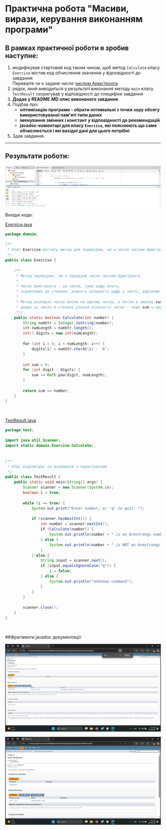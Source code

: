 # Практична робота "Масиви, вирази, керування виконанням програми"

## В рамках практичної роботи я зробив наступне:
1. модифікував стартовий код таким чином, щоб метод ```Calculate``` класу ```Exercise``` містив код обчислення значення у відповідності до завдання:<br>
Перевірте чи є задане число [числом Армстронга](https://uk.wikipedia.org/wiki/%D0%A7%D0%B8%D1%81%D0%BB%D0%B0_%D0%90%D1%80%D0%BC%D1%81%D1%82%D1%80%D0%BE%D0%BD%D0%B3%D0%B0)
3. рядок, який виводиться у результаті виконання методу ```main``` класу ```TestResult``` скоригував у відповідності до специфіки завдання
4. **Додав у README.MD опис виконаного завдання**
5. Подбав про:
    * **оптимізацію програми - обрати оптимальні з точки зору обсягу використовуваної пам'яті типи даних**
    * **іменування змінних і констант у відповідності до рекомендацій**
    * **javadoc-коментарі для класу ```Exercise```, які пояснюють що саме обчислюється і які вихідні дані для цього потрібні**
6. Здав завдання.

---

## Результати роботи:

![](https://github.com/ppc-ntu-khpi/arrays-Adey4k/blob/master/images/arrays.jpg "Вивід програми")

Вихідні коди:

[Exersice.java](https://github.com/ppc-ntu-khpi/arrays-Adey4k/blob/master/src/domain/Exercise.java)<br>
``` java
package domain;

/**
 * Клас Exercise містить метод для перевірки, чи є число числом Армстронга.
 */
public class Exercise {  
    
    /**
     * Метод перевіряє, чи є передане число числом Армстронга.
     * 
     * Число Армстронга — це число, сума цифр якого,
     * піднесених до степеня, рівного кількості цифр у числі, дорівнює самому числу.
     * 
     * Метод розбирає число масив по одному числу, а потім в змінну sum
     * додає ці числа в степені рівній кількості чисел - якщо sum = оригинільному числу, воно є числом Армстронга
     **/
    public static boolean Calculate(int number) {
        String numStr = Integer.toString(number);
        int numLength = numStr.length();
        int[] digits = new int[numLength];
        
        for (int i = 0; i < numLength; i++) {
            digits[i] = numStr.charAt(i) - '0';
        }
        
        int sum = 0;
        for (int digit : digits) {
            sum += Math.pow(digit, numLength);
        }
        
        return sum == number;
    }
}

```
<br>

[TestResult.java](https://github.com/ppc-ntu-khpi/arrays-Adey4k/blob/master/src/domain/TestResult.java)<br>

``` java
package test;

import java.util.Scanner;
import static domain.Exercise.Calculate;


/**
 * Клас відповідає за взаємодію з користувачем
 */
public class TestResult {
    public static void main(String[] args) {
        Scanner scanner = new Scanner(System.in);
        boolean i = true;
        
        while (i == true) {
            System.out.print("Enter number, or 'q' to quit: ");
            
            if (scanner.hasNextInt()) {
                int number = scanner.nextInt();
                if (Calculate(number)) {
                    System.out.println(number + " is an Armstrongs number");
                } else {
                    System.out.println(number + " is NOT an Armstrongs number");
                }
            } else {
                String input = scanner.next();
                if (input.equalsIgnoreCase("q")) {
                    i = false;
                } else {
                    System.out.println("Unknown command");
                }
            }
        }
        
        scanner.close();
    }
}
```
<br>

##Фрагменти javadoc документації:

![](https://github.com/ppc-ntu-khpi/arrays-Adey4k/blob/master/images/arrays3.jpg "Excersice")

![](https://github.com/ppc-ntu-khpi/arrays-Adey4k/blob/master/images/arrays2.jpg "TestResult")

